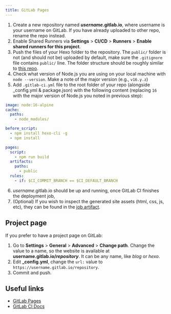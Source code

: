 ```yaml
---
title: GitLab Pages
---
```


1. Create a new repository named <b>_username_.gitlab.io</b>, where username is your username on GitLab. If you have already uploaded to other repo, rename the repo instead.
2. Enable Shared Runners via **Settings** > **CI/CD** > **Runners** > **Enable shared runners for this project**.
3. Push the files of your Hexo folder to the repository. The `public/` folder is not (and should not be) uploaded by default, make sure the `.gitignore` file contains `public/` line. The folder structure should be roughly similar to [this repo](https://gitlab.com/pages/hexo).
4. Check what version of Node.js you are using on your local machine with `node --version`. Make a note of the major version (e.g., `v16.y.z`)
5. Add `.gitlab-ci.yml` file to the root folder of your repo (alongside \_config.yml & package.json) with the following content (replacing `16` with the major version of Node.js you noted in previous step):

```yml
image: node:16-alpine
cache:
  paths:
    - node_modules/

before_script:
  - npm install hexo-cli -g
  - npm install

pages:
  script:
    - npm run build
  artifacts:
    paths:
      - public
  rules:
    - if: $CI_COMMIT_BRANCH == $CI_DEFAULT_BRANCH
```

6. _username_.gitlab.io should be up and running, once GitLab CI finishes the deployment job,
7. (Optional) If you wish to inspect the generated site assets (html, css, js, etc), they can be found in the [job artifact](https://docs.gitlab.com/ee/ci/jobs/job_artifacts.html).

## Project page

If you prefer to have a project page on GitLab:

1. Go to **Settings** > **General** > **Advanced** > **Change path**. Change the value to a name, so the website is available at <b>username.gitlab.io/_repository_</b>. It can be any name, like _blog_ or _hexo_.
2. Edit **\_config.yml**, change the `url:` value to `https://username.gitlab.io/repository`.
3. Commit and push.

## Useful links

- [GitLab Pages](https://docs.gitlab.com/ee/user/project/pages/)
- [GitLab CI Docs](https://docs.gitlab.com/ee/ci/yaml/)
